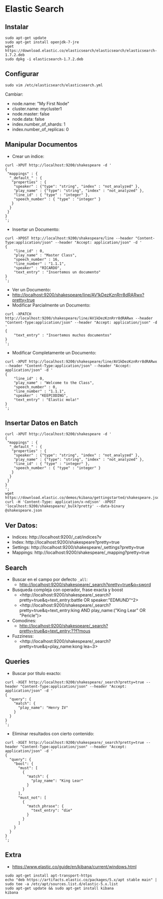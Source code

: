# Elastic Search

## Instalar

```
sudo apt-get update
sudo apt-get install openjdk-7-jre
wget https://download.elastic.co/elasticsearch/elasticsearch/elasticsearch-1.7.2.deb
sudo dpkg -i elasticsearch-1.7.2.deb
```

## Configurar
```
sudo vim /etc/elasticsearch/elasticsearch.yml
```
Cambiar:
 - node.name: "My First Node"
 - cluster.name: mycluster1
 - node.master: false
 - node.data: false
 - index.number_of_shards: 1
 - index.number_of_replicas: 0

## Manipular Documentos
- Crear un índice:
```
curl -XPUT http://localhost:9200/shakespeare -d '
{
 "mappings" : {
  "_default_" : {
   "properties" : {
    "speaker" : {"type": "string", "index" : "not_analyzed" },
    "play_name" : {"type": "string", "index" : "not_analyzed" },
    "line_id" : { "type" : "integer" },
    "speech_number" : { "type" : "integer" }
   }
  }
 }
}
';
```
- Insertar un Documento:
```
curl -XPOST http://localhost:9200/shakespeare/line --header "Content-Type:application/json" --header "Accept: application/json" -d '
{
    "line_id" : 0,
    "play_name" : "Master Class",
    "speech_number" : 16,
    "line_number" : "1.1.1",
    "speaker" : "RICARDO",
    "text_entry" : "Insertemos un documento"
}
';
```
- Ver un Documento:
 - <http://localhost:9200/shakespeare/line/AV1kDezKznRrr8dRARwx?pretty=true>
- Modificar Parcialmente un Documento:
```
curl -XPATCH http://localhost:9200/shakespeare/line/AV1kDezKznRrr8dRARwx --header "Content-Type:application/json" --header "Accept: application/json" -d '
{
    "text_entry" : "Insertemos muchos documentos"
}
';
```
- Modificar Completamente un Documento:
```
curl -XPUT http://localhost:9200/shakespeare/line/AV1kDezKznRrr8dRARwx --header "Content-Type:application/json" --header "Accept: application/json" -d '
{
    "line_id" : 0,
    "play_name" : "Welcome to the Class",
    "speech_number" : 0,
    "line_number" : "1.1.1",
    "speaker" : "KEEPCODING",
    "text_entry" : "Elastic mola!"
}
';
```

## Insertar Datos en Batch
```
curl -XPUT http://localhost:9200/shakespeare -d '
{
 "mappings" : {
  "_default_" : {
   "properties" : {
    "speaker" : {"type": "string", "index" : "not_analyzed" },
    "play_name" : {"type": "string", "index" : "not_analyzed" },
    "line_id" : { "type" : "integer" },
    "speech_number" : { "type" : "integer" }
   }
  }
 }
}
';
wget https://download.elastic.co/demos/kibana/gettingstarted/shakespeare.json
curl -H 'Content-Type: application/x-ndjson' -XPOST 'localhost:9200/shakespeare/_bulk?pretty' --data-binary @shakespeare.json
```

## Ver Datos:

- Indices: http://localhost:9200/_cat/indices?v
- Index: http://localhost:9200/shakespeare?pretty=true
- Settings: http://localhost:9200/shakespeare/_settings?pretty=true
- Mappings: http://localhost:9200/shakespeare/_mapping?pretty=true

## Search
- Buscar en el campo por defecto `_all`:
  - <http://localhost:9200/shakespeare/_search?pretty=true&q=sword>
- Busqueda compleja con operador, frase exacta y boost
  - <http://localhost:9200/shakespeare/_search?pretty=true&q=text_entry:battle OR speaker:"EDMUND"^2>
  - <http://localhost:9200/shakespeare/_search?pretty=true&q=text_entry:king AND play_name:("King Lear" OR "Pericle")>
- Comodines:
  - <http://localhost:9200/shakespeare/_search?pretty=true&q=text_entry:??f?mous>
- Fuzziness:
  - <http://localhost:9200/shakespeare/_search?pretty=true&q=play_name:kong lea~3>
  
## Queries
- Buscar por titulo exacto:
```
curl -XGET http://localhost:9200/shakespeare/_search?pretty=true --header "Content-Type:application/json" --header "Accept: application/json" -d '
{
  "query": {
    "match": {
      "play_name": "Henry IV"
    }
  }
}
';
```
- Eliminar resultados con cierto contenido:
```
curl -XGET http://localhost:9200/shakespeare/_search?pretty=true --header "Content-Type:application/json" --header "Accept: application/json" -d '
{
  "query": {
    "bool": {
      "must": [
        {
          "match": {
            "play_name": "King Lear"
          }
        }
      ],
      "must_not": [
        {
          "match_phrase": {
            "text_entry": "die"
          }
        }
      ]
    }
  }
}
';
```

## Extra
- https://www.elastic.co/guide/en/kibana/current/windows.html
```
sudo apt-get install apt-transport-https
echo "deb https://artifacts.elastic.co/packages/5.x/apt stable main" | sudo tee -a /etc/apt/sources.list.d/elastic-5.x.list
sudo apt-get update && sudo apt-get install kibana
kibana
```
